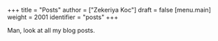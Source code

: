 +++
title = "Posts"
author = ["Zekeriya Koc"]
draft = false
[menu.main]
  weight = 2001
  identifier = "posts"
+++

Man, look at all my blog posts.
